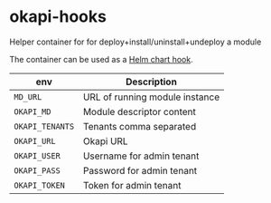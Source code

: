 # okapi-hooks

Helper container for for deploy+install/uninstall+undeploy a module

The container can be used as a
[Helm chart hook](https://helm.sh/docs/topics/charts_hooks/).

| env             | Description                                 |
|-----------------|---------------------------------------------|
| `MD_URL`        | URL of running module instance              |
| `OKAPI_MD`      | Module descriptor content                   |
| `OKAPI_TENANTS` | Tenants comma separated                     |
| `OKAPI_URL`     | Okapi URL                                   |
| `OKAPI_USER`    | Username for admin tenant                   |
| `OKAPI_PASS`    | Password for admin tenant                   |
| `OKAPI_TOKEN`   | Token for admin tenant                      |
